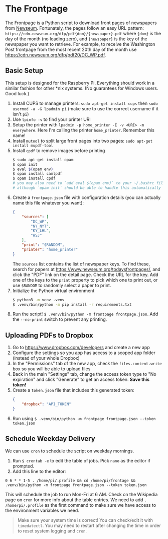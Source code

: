 # The Frontpage
The Frontpage is a Python script to download front pages of newspapers from [Newseum](http://newseum.org/). Fortunately, the pages follow an easy URL pattern: `https://cdn.newseum.org/dfp/pdf{dom}/{newspaper}.pdf` where `{dom}` is the day of the month (no leading zero), and `{newspaper}` is the key of the newspaper you want to retrieve. For example, to receive the Washington Post frontpage from the most recent 20th day of the month use https://cdn.newseum.org/dfp/pdf20/DC_WP.pdf.

## Basic Setup
This setup is designed for the Raspberry Pi. Everything should work in a similar fashion for other *nix systems. (No guarantees for Windows users. Good luck.)

1. Install CUPS to manage printers: `sudo apt-get install cups` then `sudo usermod -a -G lpadmin pi` (make sure to use the correct username if it isn't `pi`)
2. Use `lpinfo -v` to find your printer URI
3. Setup the printer with `lpadmin -p home_printer -E -v <URI> -m everywhere`. Here I'm calling the printer `home_printer`. Remember this name! 
4. Install `mutool` to split large front pages into two pages: `sudo apt-get install mupdf-tool`
5. Install `cpdf` to remove images before printing
    ```bash
    $ sudo apt-get install opam
    $ opam init
    $ eval $(opam env)
    $ opam install camlpdf
    $ opam install cpdf
    # you may also need to `add eval $(opam env)` to your ~/.bashrc file,
    # although `opam init` should be able to handle this automatically
    ```
6. Create a `frontpage.json` file with configuration details (you can actually name this file whatever you want):
    ```json
    {
        "sources": [
            "DC_WP",
            "NY_NYT",
            "KY_LHL",
            "WSJ"
        ],
        "print": "$RANDOM",
        "printer": "home_printer"
    }
    ```
    The `sources` list contains the list of newspaper keys. To find these, search for papers at https://www.newseum.org/todaysfrontpages/, and click the "PDF" link on the detail page. Check the URL for the key. Add one of the keys to the `print` property to pick which one to print out, or use `$RANDOM` to randomly select a paper to print.
7. Initialize the Python virtual environment
    ```bash
    $ python3 -m venv .venv
    $ .venv/bin/python -m pip install -r requirements.txt
    ```
8. Run the script! `$ .venv/bin/python -m frontpage frontpage.json`. Add the `--no-print` switch to prevent any printing.

## Uploading PDFs to Dropbox
1. Go to https://www.dropbox.com/developers and create a new app
2. Configure the settings so you app has access to a scoped app folder (instead of your whole Dropbox)
3. In the "Permissions" tab of the new app, check the `files.content.write` box so you will be able to upload files
4. Back in the main "Settings" tab, change the access token type to "No expiration" and click "Generate" to get an access token. **Save this token!**
5. Create a `token.json` file that includes this generated token:
    ```json
    {
        "dropbox": "API_TOKEN"
    }
    ```
6. Run using `$ .venv/bin/python -m frontpage frontpage.json --token token.json`

## Schedule Weekday Delivery
We can use `cron` to schedule the script on weekday mornings.
1. Run `$ crontab -e` to edit the table of jobs. Pick `nano` as the editor if prompted.
2. Add this line to the editor:
```cron
0 6 * * 1-5 . /home/pi/.profile && cd /home/pi/frontage && .venv/bin/python -m frontpage frontpage.json --token token.json
```
This will schedule the job to run Mon-Fri at 6 AM. Check on the Wikipedia page on `cron` for more info about the table entries. We need to add `. /home/pi/.profile` as the first command to make sure we have access to the environment variables we need.

> Make sure your system time is correct! You can check/edit it with `timedatectl`. You may need to restart after changing the time in order to reset system logging and `cron`.